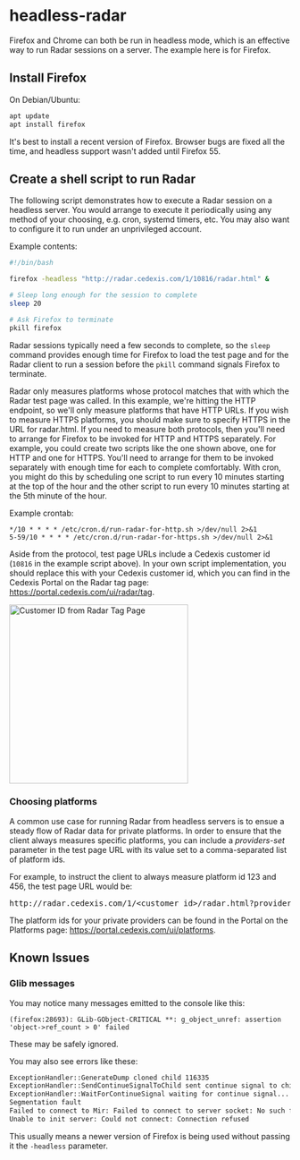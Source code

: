 # headless-radar

Firefox and Chrome can both be run in headless mode, which is an effective way to run Radar sessions on a server. The example here is for Firefox.

## Install Firefox

On Debian/Ubuntu:

```bash
apt update
apt install firefox
```

It's best to install a recent version of Firefox. Browser bugs are fixed all the time, and headless support wasn't added until Firefox 55.

## Create a shell script to run Radar

The following script demonstrates how to execute a Radar session on a headless server. You would arrange to execute it periodically using any method of your choosing, e.g. cron, systemd timers, etc. You may also want to configure it to run under an unprivileged account.

Example contents:

```bash
#!/bin/bash

firefox -headless "http://radar.cedexis.com/1/10816/radar.html" &

# Sleep long enough for the session to complete
sleep 20

# Ask Firefox to terminate
pkill firefox
```

Radar sessions typically need a few seconds to complete, so the `sleep` command provides enough time for Firefox to load the test page and for the Radar client to run a session before the `pkill` command signals Firefox to terminate.

Radar only measures platforms whose protocol matches that with which the Radar test page was called. In this example, we're hitting the HTTP endpoint, so we'll only measure platforms that have HTTP URLs. If you wish to measure HTTPS platforms, you should make sure to specify HTTPS in the URL for radar.html. If you need to measure both protocols, then you'll need to arrange for Firefox to be invoked for HTTP and HTTPS separately. For example, you could create two scripts like the one shown above, one for HTTP and one for HTTPS. You'll need to arrange for them to be invoked separately with enough time for each to complete comfortably. With cron, you might do this by scheduling one script to run every 10 minutes starting at the top of the hour and the other script to run every 10 minutes starting at the 5th minute of the hour.

Example crontab:

```crontab
*/10 * * * * /etc/cron.d/run-radar-for-http.sh >/dev/null 2>&1
5-59/10 * * * * /etc/cron.d/run-radar-for-https.sh >/dev/null 2>&1
```

Aside from the protocol, test page URLs include a Cedexis customer id (`10816` in the example script above).  In your own script implementation, you should replace this with your Cedexis customer id, which you can find in the Cedexis Portal on the Radar tag page: https://portal.cedexis.com/ui/radar/tag.

<img src="../portal-cid.png" alt="Customer ID from Radar Tag Page" width="320px">

### Choosing platforms

A common use case for running Radar from headless servers is to ensue a steady flow of Radar data for private platforms.  In order to ensure that the client always measures specific platforms, you can include a *providers-set* parameter in the test page URL with its value set to a comma-separated list of platform ids. 

For example, to instruct the client to always measure platform id 123 and 456, the test page URL would be:

<pre>http://radar.cedexis.com/1/&lt;customer id&gt;/radar.html?providers-set=123,456</pre>

The platform ids for your private providers can be found in the Portal on the Platforms page: https://portal.cedexis.com/ui/platforms.
 
## Known Issues

### Glib messages

You may notice many messages emitted to the console like this:

    (firefox:28693): GLib-GObject-CRITICAL **: g_object_unref: assertion 'object->ref_count > 0' failed
    
These may be safely ignored.

You may also see errors like these:

```bash
ExceptionHandler::GenerateDump cloned child 116335
ExceptionHandler::SendContinueSignalToChild sent continue signal to child
ExceptionHandler::WaitForContinueSignal waiting for continue signal...
Segmentation fault
Failed to connect to Mir: Failed to connect to server socket: No such file or directory
Unable to init server: Could not connect: Connection refused
```

This usually means a newer version of Firefox is being used without passing it the `-headless` parameter.
